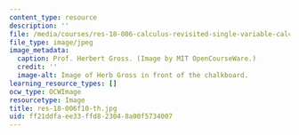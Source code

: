 ```yaml
---
content_type: resource
description: ''
file: /media/courses/res-18-006-calculus-revisited-single-variable-calculus-fall-2010/ff21ddfaee33ffd823048a00f5734007_res-18-006f10-th.jpg
file_type: image/jpeg
image_metadata:
  caption: Prof. Herbert Gross. (Image by MIT OpenCourseWare.)
  credit: ''
  image-alt: Image of Herb Gross in front of the chalkboard.
learning_resource_types: []
ocw_type: OCWImage
resourcetype: Image
title: res-18-006f10-th.jpg
uid: ff21ddfa-ee33-ffd8-2304-8a00f5734007
---
```

